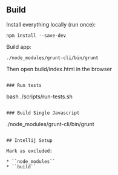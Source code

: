 
## Build

Install everything locally (run once):

```
npm install --save-dev
```

Build app:

```
./node_modules/grunt-cli/bin/grunt
```

Then open build/index.html in the browser

```

### Run tests

```
bash ./scripts/run-tests.sh
```

### Build Single Javascript

```
./node_modules/grunt-cli/bin/grunt
```

## Intellij Setup

Mark as excluded:

* ``node_modules``
* ``build``
